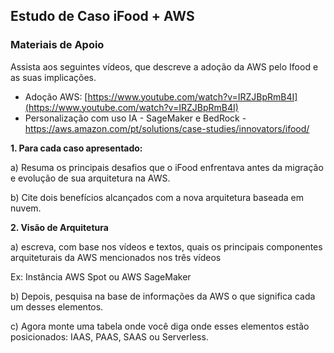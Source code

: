 ## Estudo de Caso iFood + AWS 

### Materiais de Apoio

Assista aos seguintes vídeos, que descreve a adoção da AWS pelo Ifood e as suas implicações.

* Adoção AWS: [https://www.youtube.com/watch?v=IRZJBpRmB4I](https://www.youtube.com/watch?v=IRZJBpRmB4I)
* Personalização com uso IA - SageMaker e BedRock - https://aws.amazon.com/pt/solutions/case-studies/innovators/ifood/
  

**1. Para cada caso apresentado:**

a) Resuma os principais desafios que o iFood enfrentava antes da migração e evolução de sua arquitetura na AWS.

b) Cite dois benefícios alcançados com a nova arquitetura baseada em nuvem.

**2. Visão de Arquitetura**

a) escreva, com base nos vídeos e textos, quais os principais componentes arquiteturais da AWS mencionados nos três vídeos

Ex: Instância AWS Spot ou AWS SageMaker

b) Depois, pesquisa na base de informações da AWS o que significa cada um desses elementos. 

c) Agora monte uma tabela onde você diga onde esses elementos estão posicionados: IAAS, PAAS, SAAS ou Serverless.
